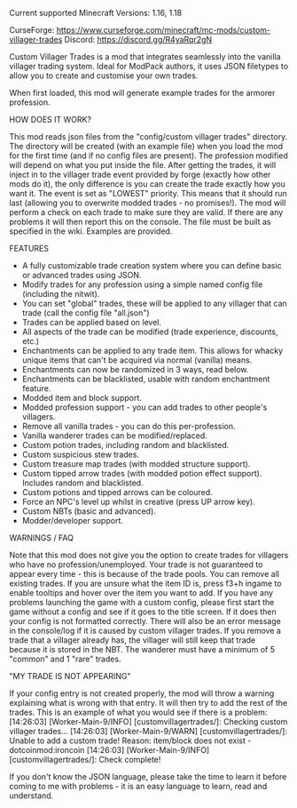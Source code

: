 Current supported Minecraft Versions: 1.16, 1.18

CurseForge: https://www.curseforge.com/minecraft/mc-mods/custom-villager-trades
Discord: https://discord.gg/R4yaRqr2gN

Custom Villager Trades is a mod that integrates seamlessly into the vanilla villager trading system.
Ideal for ModPack authors, it uses JSON filetypes to allow you to create and customise your own trades.

When first loaded, this mod will generate example trades for the armorer profession.



HOW DOES IT WORK?

This mod reads json files from the "config/custom villager trades" directory. The directory will be created (with an example file) when you load the mod for the first time (and if no config files are present).
The profession modified will depend on what you put inside the file.
After getting the trades, it will inject in to the villager trade event provided by forge (exactly how other mods do it), the only difference is you can create the trade exactly how you want it.
The event is set as "LOWEST" priority. This means that it should run last (allowing you to overwrite modded trades - no promises!).
The mod will perform a check on each trade to make sure they are valid. If there are any problems it will then report this on the console.
The file must be built as specified in the wiki. Examples are provided.



FEATURES
- A fully customizable trade creation system where you can define basic or advanced trades using JSON.
- Modify trades for any profession using a simple named config file (including the nitwit).
- You can set "global" trades, these will be applied to any villager that can trade (call the config file "all.json")
- Trades can be applied based on level.
- All aspects of the trade can be modified (trade experience, discounts, etc.)
- Enchantments can be applied to any trade item. This allows for whacky unique items that can't be acquired via normal (vanilla) means.
- Enchantments can now be randomized in 3 ways, read below.
- Enchantments can be blacklisted, usable with random enchantment feature.
- Modded item and block support.
- Modded profession support - you can add trades to other people's villagers.
- Remove all vanilla trades - you can do this per-profession.
- Vanilla wanderer trades can be modified/replaced.
- Custom potion trades, including random and blacklisted.
- Custom suspicious stew trades.
- Custom treasure map trades (with modded structure support).
- Custom tipped arrow trades (with modded potion effect support). Includes random and blacklisted.
- Custom potions and tipped arrows can be coloured.
- Force an NPC's level up whilst in creative (press UP arrow key).
- Custom NBTs (basic and advanced).
- Modder/developer support.


WARNINGS / FAQ

Note that this mod does not give you the option to create trades for villagers who have no profession/unemployed.
Your trade is not guaranteed to appear every time - this is because of the trade pools. You can remove all existing trades.
If you are unsure what the item ID is, press f3+h ingame to enable tooltips and hover over the item you want to add.
If you have any problems launching the game with a custom config, please first start the game without a config and see if it goes to the title screen. If it does then your config is not formatted correctly. There will also be an error message in the console/log if it is caused by custom villager trades.
If you remove a trade that a villager already has, the villager will still keep that trade because it is stored in the NBT.
The wanderer must have a minimum of 5 "common" and 1 "rare" trades.



"MY TRADE IS NOT APPEARING"

If your config entry is not created properly, the mod will throw a warning explaining what is wrong with that entry. It will then try to add the rest of the trades.
This is an example of what you would see if there is a problem:
[14:26:03] [Worker-Main-9/INFO] [customvillagertrades/]: Checking custom villager trades...
[14:26:03] [Worker-Main-9/WARN] [customvillagertrades/]: Unable to add a custom trade! Reason: item/block does not exist - dotcoinmod:ironcoin
[14:26:03] [Worker-Main-9/INFO] [customvillagertrades/]: Check complete!


If you don't know the JSON language, please take the time to learn it before coming to me with problems - it is an easy language to learn, read and understand.
